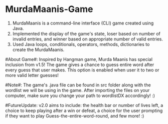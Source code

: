 # MurdaMaanis-Game
1. MurdaMaanis is a command-line interface (CLI) game created using Java. 
2. Implemented the display of the game's state, loser based on number of invalid entries, and winner based on appropriate number of valid entries.
3. Used Java loops, conditionals, operators, methods, dictionaries to create the MurdaMaanis.

#About Game#: Inspired by Hangman game, Murda Maanis has special inclusion from v1.5! The game gives a chance to guess entire word after every guess that user makes. This option is enabled when  user it to two or more valid letter guesses!

#Note#: The game's .java file can be found in src folder along with the wordlist we will be using in the game.
          After importing the files on your computer, make sure you change your path to wordlistDX accordingly! :)
          
#FutureUpdate: v2.0 aims to include: the health bar or number of lives left, a choice to keep playing after a win or defeat, a choice for the user prompting if they want to play Guess-the-entire-word-round, and few more! :)          
          
          
